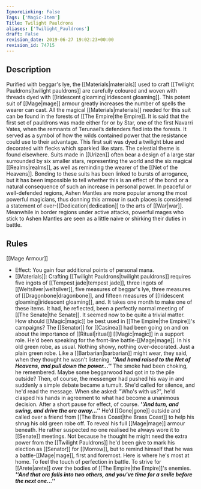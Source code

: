 ```yaml
---
IgnoreLinking: False
Tags: ['Magic-Item']
Title: Twilight Pauldrons
aliases: ['Twilight_Pauldrons']
draft: False
revision_date: 2019-06-27 19:02:23+00:00
revision_id: 74715
---
```


## Description
Purified with beggar's lye, the [[Materials|materials]] used to craft [[Twilight Pauldrons|twilight pauldrons]] are carefully coloured and woven with threads dyed with [[Iridescent gloaming|iridescent gloaming]]. This potent suit of [[Mage|mage]] armour greatly increases the number of spells the wearer can cast.
All the magical [[Materials|materials]] needed for this suit can be found in the forests of [[The Empire|the Empire]]. It is said that the first set of pauldrons was made either for or by Star, one of the first Navarri Vates, when the remnants of Terunael’s defenders fled into the forests. It served as a symbol of how the wilds contained power that the resistance could use to their advantage. This first suit was dyed a twilight blue and decorated with flecks which sparkled like stars. The celestial theme is found elsewhere. Suits made in [[Urizen]] often bear a design of a large star surrounded by six smaller stars, representing the world and the six magical [[Realms|realms]], as well as reminding the wearer of the [[Net of the Heavens]].
Bonding to these suits has been linked to bursts of arrogance, but it has been impossible to tell whether this is an effect of the bond or a natural consequence of such an increase in personal power. In peaceful or well-defended regions, Ashen Mantles are more popular among the most powerful magicians, thus donning this armour in such places is considered a statement of over-[[Dedication|dedication]] to the arts of [[War|war]]. Meanwhile in border regions under active attacks, powerful mages who stick to Ashen Mantles are seen as a little naive or shirking their duties in battle.
## Rules
[[Mage Armour]]
* Effect: You gain four additional points of personal mana.
* [[Materials]]: Crafting [[Twilight Pauldrons|twilight pauldrons]] requires five ingots of [[Tempest jade|tempest jade]], three ingots of [[Weltsilver|weltsilver]],  five measures of beggar's lye, three measures of [[Dragonbone|dragonbone]], and fifteen measures of [[Iridescent gloaming|iridescent gloaming]],   and. It takes one month to make one of these items.
It had, he reflected, been a perfectly normal meeting of [[The Senate|the Senate]]. It seemed now to be quite a trivial matter. How should [[Magic|magic]] be best used in [[The Empire|the Empire]]'s campaigns? The [[Senator]] for [[Casinea]] had been going on and on about the importance of [[Ritual|ritual]] [[Magic|magic]] in a support role. 
He'd been speaking for the front-line battle-[[Mage|mage]]. In his old green robe, as usual. Nothing showy, nothing over-decorated. Just a plain green robe. Like a [[Barbarian|barbarian]] might wear, they said, when they thought he wasn't listening. 
***''And hand raised to the Net of Heavens, and pull down the power...''***
The smoke had been choking, he remembered.  Maybe some beggarwood had got in to the pile outside? Then, of course, the messenger had pushed his way in and suddenly a simple debate became a tumult. She'd called for silence, and he'd read the message. When she asked: "Who's with us?", he'd clasped his hands in agreement to what had become a unanimous decision. After a short pause for effect, of course.
***''And turn, and swing, and drive the orc away...''***
He'd [[Gone|gone]] outside and called over a  friend from [[The Brass Coast|the Brass Coast]] to help his shrug his old green robe off. To reveal his full [[Mage|mage]] armour beneath. He rather suspected no one realised he always wore it to [[Senate]] meetings. Not because he thought he might need the extra power from the [[Twilight Pauldrons]] he'd been give to mark his election as [[Senator]] for [[Morrow]], but to remind himself that he was a battle-[[Mage|mage]], first and foremost. 
Here is where he's most at home. To feel the touch of perfection in battle. To strive for [[Arete|arete]] over the bodies of [[The Empire|the Empire]]'s enemies.
***''And that orc falls into two others, and you've time for a smile before the next one...''***